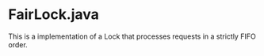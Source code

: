 # FairLock.java #

This is a implementation of a Lock that processes requests in a strictly FIFO order.